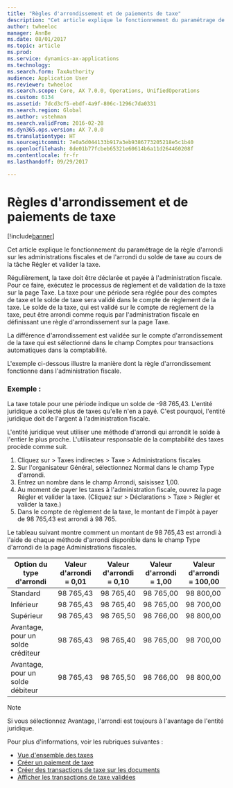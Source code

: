 ```yaml
---
title: "Règles d'arrondissement et de paiements de taxe"
description: "Cet article explique le fonctionnement du paramétrage de la règle d'arrondi sur les administrations fiscales et de l'arrondi du solde de taxe au cours de la tâche Régler et valider la taxe."
author: twheeloc
manager: AnnBe
ms.date: 08/01/2017
ms.topic: article
ms.prod: 
ms.service: dynamics-ax-applications
ms.technology: 
ms.search.form: TaxAuthority
audience: Application User
ms.reviewer: twheeloc
ms.search.scope: Core, AX 7.0.0, Operations, UnifiedOperations
ms.custom: 6134
ms.assetid: 7dcd3cf5-ebdf-4a9f-806c-1296c7da0331
ms.search.region: Global
ms.author: vstehman
ms.search.validFrom: 2016-02-28
ms.dyn365.ops.version: AX 7.0.0
ms.translationtype: HT
ms.sourcegitcommit: 7e0a5d044133b917a3eb9386773205218e5c1b40
ms.openlocfilehash: 8de01b77fcbeb65321e60614b6a11d264460208f
ms.contentlocale: fr-fr
ms.lasthandoff: 09/29/2017

---
```


# <a name="sales-tax-payments-and-rounding-rules"></a>Règles d'arrondissement et de paiements de taxe

[!include[banner](../includes/banner.md)]


Cet article explique le fonctionnement du paramétrage de la règle d'arrondi sur les administrations fiscales et de l'arrondi du solde de taxe au cours de la tâche Régler et valider la taxe.

Régulièrement, la taxe doit être déclarée et payée à l'administration fiscale. Pour ce faire, exécutez le processus de règlement et de validation de la taxe sur la page Taxe. La taxe pour une période sera réglée pour des comptes de taxe et le solde de taxe sera validé dans le compte de règlement de la taxe. Le solde de la taxe, qui est validé sur le compte de règlement de la taxe, peut être arrondi comme requis par l'administration fiscale en définissant une règle d'arrondissement sur la page Taxe. 

La différence d'arrondissement est validée sur le compte d'arrondissement de la taxe qui est sélectionné dans le champ Comptes pour transactions automatiques dans la comptabilité.

L'exemple ci-dessous illustre la manière dont la règle d'arrondissement fonctionne dans l'administration fiscale.

### <a name="example"></a>Exemple :

La taxe totale pour une période indique un solde de -98 765,43. L'entité juridique a collecté plus de taxes qu'elle n'en a payé. C'est pourquoi, l'entité juridique doit de l'argent à l'administration fiscale. 

L'entité juridique veut utiliser une méthode d'arrondi qui arrondit le solde à l'entier le plus proche. L'utilisateur responsable de la comptabilité des taxes procède comme suit.

1.  Cliquez sur &gt; Taxes indirectes &gt; Taxe &gt; Administrations fiscales
2.  Sur l'organisateur Général, sélectionnez Normal dans le champ Type d'arrondi.
3.  Entrez un nombre dans le champ Arrondi, saisissez 1,00.
4.  Au moment de payer les taxes à l'administration fiscale, ouvrez la page Régler et valider la taxe. (Cliquez sur &gt; Déclarations &gt; Taxe &gt; Régler et valider la taxe.)
5.  Dans le compte de règlement de la taxe, le montant de l'impôt à payer de 98 765,43 est arrondi à 98 765.

Le tableau suivant montre comment un montant de 98 765,43 est arrondi à l'aide de chaque méthode d'arrondi disponible dans le champ Type d'arrondi de la page Administrations fiscales.

| Option du type d'arrondi                | Valeur d'arrondi = 0,01 | Valeur d'arrondi = 0,10 | Valeur d'arrondi = 1,00 | Valeur d'arrondi = 100,00 |
|-------------------------------------|------------------------|------------------------|------------------------|--------------------------|
| Standard                              | 98 765,43              | 98 765,40              | 98 765,00              | 98 800,00                |
| Inférieur                            | 98 765,43              | 98 765,40              | 98 765,00              | 98 700,00                |
| Supérieur                         | 98 765,43              | 98 765,50              | 98 766,00              | 98 800,00                |
| Avantage, pour un solde créditeur | 98 765,43              | 98 765,40              | 98 765,00              | 98 700,00                |
| Avantage, pour un solde débiteur  | 98 765,43              | 98 765,50              | 98 766,00              | 98 800,00                |

> [!NOTE]                                                                                  
> Si vous sélectionnez Avantage, l'arrondi est toujours à l'avantage de l'entité juridique. 

Pour plus d'informations, voir les rubriques suivantes :
- [Vue d'ensemble des taxes](indirect-taxes-overview.md)
- [Créer un paiement de taxe](tasks/create-sales-tax-payment.md)
- [Créer des transactions de taxe sur les documents](tasks/create-sales-tax-transactions-documents.md)
- [Afficher les transactions de taxe validées](tasks/view-posted-sales-tax-transactions.md)



